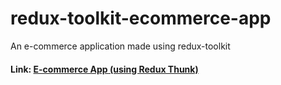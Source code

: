 # redux-toolkit-ecommerce-app
An e-commerce application made using redux-toolkit
#### Link: [E-commerce App (using Redux Thunk)](https://redux-toolkit-ecommerce-app.netlify.app/)
